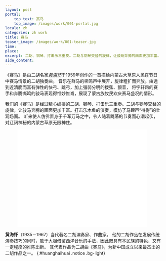 ```yaml
---
layout: post
portal:
    top_text: 赛马
    top_image: /images/work/001-portal.jpg
locale: zh
categories: zh work
title: 赛马
teaser_image: /images/work/001-teaser.jpg
time:
place:
excerpt: 二胡、钢琴、打击乐三重奏。二胡与钢琴交替的旋律，让骏马奔腾的画面更加丰富。打击乐木鱼的演奏，模仿了马蹄声“得得”的壮观场面。
side_content:
---
```


《赛马》是由二胡名家[*黄海怀*](#huanghaihuai)于1959年创作的一首描绘内蒙古大草原人民在节日中赛马情景的二胡独奏曲。
音乐在群马的嘶鸣声中展开，旋律粗犷而奔放。由远到近清脆而富有弹性的快弓、跳弓，加上强弱分明的拨弦、颤音，
将宇轩昂的赛手和奔腾嘶鸣的骏马表现得惟妙惟肖，展现了蒙古族牧民欢庆赛马盛况的情形。

我们的《赛马》是经过精心编排的二胡、钢琴、打击乐三重奏。二胡与钢琴交替的旋律，让骏马奔腾的画面更加丰富。打击乐木鱼的演奏，模仿了马蹄声“得得”的壮观场面。
听来使人仿佛置身于千军万马之中，令人随着跳荡的节奏而心潮起伏， 对辽阔神秘的内蒙古草原无限神住。

<figure class="video-container">
    <iframe width="420" height="315" src="//www.youtube.com/embed/dAfxoyIcHaU" frameborder="0" allowfullscreen></iframe>
</figure>

<i class="icon-note icon-inline"></i><b>黄海怀</b>（1935－1967）当代著名二胡演奏家、作曲家。
他的二胡作品在发展传统演奏技巧的同时，敢于大胆借鉴西洋音乐的手法，因此既具有本民族的特色，又有一定程度的推陈出新。
其代表作品为二胡曲《赛马》，为新中国成立以来最杰出的二胡作品之一。
{:#huanghaihuai .notice .bg-light}
